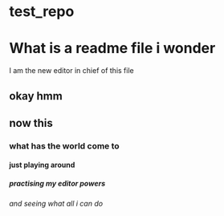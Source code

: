 # test_repo
# What is a readme file i wonder
I am the new editor in chief of this file 
## okay hmm
## now this 
### what has the world come to 
#### just playing around
##### practising my editor powers
###### and seeing what all i can do
